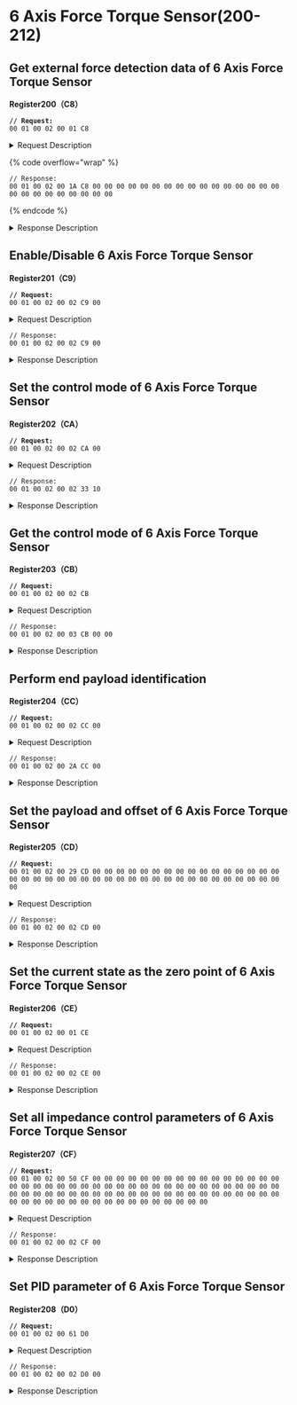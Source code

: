 # 6 Axis Force Torque Sensor(200-212)

## Get external force detection data of 6 Axis Force Torque Sensor

**Register200（C8）**

<pre><code><strong>// Request:
</strong>00 01 00 02 00 01 C8
</code></pre>

<details>

<summary>Request Description</summary>

```
//00 01    U16, Transaction ID
//00 02    U16, Protocol Identifier
//00 01    U16, Length 
//C8       U8, Register
```

</details>

{% code overflow="wrap" %}
```
// Response:
00 01 00 02 00 1A C8 00 00 00 00 00 00 00 00 00 00 00 00 00 00 00 00 00 00 00 00 00 00 00 00 00 
```
{% endcode %}

<details>

<summary>Response Description</summary>

{% code overflow="wrap" %}
```
//00 01    U16, Transaction ID
//00 02    U16, Protocol Identifier
//00 1A    U16, Length 
//C8       U8, Register
//00       U8, State
//00, 00, 00, 00, 00, 00, 00, 00,00, 00, 00, 00,00, 00, 00, 00,00, 00, 00, 00,00, 00, 00, 00     fp32, 
External force detection data:
After filtering, load and offset compensation
```
{% endcode %}

</details>







## Enable/Disable 6 Axis Force Torque Sensor

**Register201（C9）**

<pre><code><strong>// Request:
</strong>00 01 00 02 00 02 C9 00
</code></pre>

<details>

<summary>Request Description</summary>

```
//00 01    U16, Transaction ID
//00 02    U16, Protocol Identifier
//00 02    U16, Length 
//C9       U8, Register
//00       U8, 0-Disable; 1-Enable    
```

</details>

```
// Response:
00 01 00 02 00 02 C9 00
```

<details>

<summary>Response Description</summary>

```
//00 01    U16, Transaction ID
//00 02    U16, Protocol Identifier
//00 02    U16, Length 
//C9       U8, Register
//00       U8, State
```

</details>





## Set the control mode of 6 Axis Force Torque Sensor

**Register202（CA）**

<pre><code><strong>// Request:
</strong>00 01 00 02 00 02 CA 00  
</code></pre>

<details>

<summary>Request Description</summary>

```
//00 01    U16, Transaction ID
//00 02    U16, Protocol Identifier
//00 02    U16, Length 
//CA       U8, Register
//00       U8, 
control mode
0: non-force mode
1: impedance control mode
2: force control mode
```

</details>

```
// Response:
00 01 00 02 00 02 33 10
```

<details>

<summary>Response Description</summary>

```
//00 01    U16, Transaction ID
//00 02    U16, Protocol Identifier
//00 02    U16, Length 
//33       U8, Register
//10       U8, State
```

</details>



## Get the control mode of 6 Axis Force Torque Sensor

**Register203（CB）**

<pre><code><strong>// Request:
</strong>00 01 00 02 00 02 CB
</code></pre>

<details>

<summary>Request Description</summary>

```
//00 01    U16, Transaction ID
//00 02    U16, Protocol Identifier
//00 02    U16, Length 
//CB       U8, Register
```

</details>

```
// Response:
00 01 00 02 00 03 CB 00 00
```

<details>

<summary>Response Description</summary>

```
//00 01    U16, Transaction ID
//00 02    U16, Protocol Identifier
//00 03    U16, Length 
//CB       U8, Register
//00       U8, State
//00       U8, 
control mode
0: non-force mode
1: impedance control mode
2: force control mode
```

</details>





## Perform end payload identification

**Register204（CC）**

<pre><code><strong>// Request:
</strong>00 01 00 02 00 02 CC 00
</code></pre>

<details>

<summary>Request Description</summary>

```
//00 01    U16, Transaction ID
//00 02    U16, Protocol Identifier
//00 02    U16, Length 
//CC       U8, Register
//00       U8, 
0: 6 Axis Force Torque Sensor identification
1: current identification
```

</details>

```
// Response:
00 01 00 02 00 2A CC 00
```

<details>

<summary>Response Description</summary>

```
//00 01    U16, Transaction ID
//00 02    U16, Protocol Identifier
//00 2A    U16, Length   Type 0: 00,2A  Type 1: 00,12
//CC       U8, Register
//00       U8, State
//00,00,00,00    fp32, 4*n Byte
//00,00,00,00
    ...
//00,00,00,00
Identification result)
Type=0: N=10.
[weight(kg), Cx, Cy, Cz(mm), Fx0, Fy0, Fz0(N), Tx0, Ty0, Tz0(Nm)]
Type=1: N=4.
[weight(kg), offset_Cx, offset_Cy, offset_Cz(mm)]
```

</details>







## Set the payload and offset of 6 Axis Force Torque Sensor

**Register205（CD）**

<pre data-overflow="wrap"><code><strong>// Request:
</strong>00 01 00 02 00 29 CD 00 00 00 00 00 00 00 00 00 00 00 00 00 00 00 00 00 00 00 00 00 00 00 00 00 00 00 00 00 00 00 00 00 00 00 00 00 00 00 00 
</code></pre>

<details>

<summary>Request Description</summary>

```
//00 01    U16, Transaction ID
//00 02    U16, Protocol Identifier
//00 29    U16, Length 
//CD       U8, Register
//00 00 00 00	fp32,  weight: kg
//00 00 00 00	fp32,  Cx: mm
//00 00 00 00	fp32,  Cy: mm
//00 00 00 00	fp32,  Cz: mm
//00 00 00 00	fp32,  Fx: mm
//00 00 00 00	fp32,  Fy: mm
//00 00 00 00	fp32,  Fz: mm
//00 00 00 00	fp32,  Tx: mm
//00 00 00 00	fp32,  Ty: mm
//00 00 00 00	fp32,  Tz: mm
```

</details>

```
// Response:
00 01 00 02 00 02 CD 00
```

<details>

<summary>Response Description</summary>

```
//00 01    U16, Transaction ID
//00 02    U16, Protocol Identifier
//00 02    U16, Length 
//CD       U8, Register
//00       U8, State
```

</details>







## Set the current state as the zero point of 6 Axis Force Torque Sensor

**Register206（CE）**

<pre><code><strong>// Request:
</strong>00 01 00 02 00 01 CE
</code></pre>

<details>

<summary>Request Description</summary>

```
//00 01    U16, Transaction ID
//00 02    U16, Protocol Identifier
//00 01    U16, Length 
//CE       U8, Register
```

</details>

```
// Response:
00 01 00 02 00 02 CE 00
```

<details>

<summary>Response Description</summary>

```
//00 01    U16, Transaction ID
//00 02    U16, Protocol Identifier
//00 02    U16, Length 
//CE       U8, Register
//00       U8, State
```

</details>







## Set all impedance control parameters of 6 Axis Force Torque Sensor

**Register207（CF）**

<pre data-overflow="wrap"><code><strong>// Request:
</strong>00 01 00 02 00 50 CF 00 00 00 00 00 00 00 00 00 00 00 00 00 00 00 00 00 00 00 00 00 00 00 00 00 00 00 00 00 00 00 00 00 00 00 00 00 00 00 00 00 00 00 00 00 00 00 00 00 00 00 00 00 00 00 00 00 00 00 00 00 00 00 00 00 00 00 00 00 00 00 00 00 00 00 00 00 00 00 
</code></pre>

<details>

<summary>Request Description</summary>

```
//00 01    U16, Transaction ID
//00 02    U16, Protocol Identifier
//00 50    U16, Length 
//CF       U8, Register
//00	U8, 
0: Base coordinate
1: Tool coordinate

//00 00 00 00 00 00	 U8, 
1: the corresponding direction will produce impedance

//00 00 00 00 	fp32*6 ,
00 00 00 00 
00 00 00 00 
00 00 00 00 
00 00 00 00 
00 00 00 00
M => [Mx, My,Mz, Mr, Mp, My]
Equivalent mass(xyz): 0.02~1.0(kg)
Moment of inertia(rpy): 0.0001~0.01(kg*m^2)

//00 00 00 00  fp32*6 ,
00 00 00 00 
00 00 00 00 
00 00 00 00 
00 00 00 00 
00 00 00 00
Stiffness coefficient.
K => [kx, ky, kz, kr, kp, ky]
xyz: 0~2000(N/m)
rpy: 0~20(Nm/rad)

//00 00 00 00  fp32*6 ,
00 00 00 00 
00 00 00 00 
00 00 00 00 
00 00 00 00 
00 00 00 00
Damping coefficient
```

</details>

```
// Response:
00 01 00 02 00 02 CF 00
```

<details>

<summary>Response Description</summary>

```
//00 01    U16, Transaction ID
//00 02    U16, Protocol Identifier
//00 02    U16, Length 
//CF       U8, Register
//00       U8, State
```

</details>





## Set PID parameter of 6 Axis Force Torque Sensor

**Register208（D0）**

<pre><code><strong>// Request:
</strong>00 01 00 02 00 61 D0
</code></pre>

<details>

<summary>Request Description</summary>

```
//00 01    U16, Transaction ID
//00 02    U16, Protocol Identifier
//00 61    U16, Length 
//D0       U8, Register
//00 00 00 00 		fp32*6, 
00 00 00 00 
00 00 00 00 
00 00 00 00 
00 00 00 00 
00 00 00 00
Proportional gain: KP
Kp[i]: 0~0.05

//00 00 00 00  	fp32*6, 
00 00 00 00 
00 00 00 00 
00 00 00 00 
00 00 00 00 
00 00 00 00
Integral gain: KI
KI[i]: 0~0.0005

//00 00 00 00  	fp32*6, 
00 00 00 00 
00 00 00 00 
00 00 00 00 
00 00 00 00 
00 00 00 00
Differential gain: KD
KD[i]: 0~0.05

//00 00 00 00  	fp32*6, 
00 00 00 00 
00 00 00 00 
00 00 00 00 
00 00 00 00 
00 00 00 00
Maximum TCP speed along each axis
VMAX[i]: 0~200(mm/s)
```

</details>

```
// Response:
00 01 00 02 00 02 D0 00
```

<details>

<summary>Response Description</summary>

```
//00 01    U16, Transaction ID
//00 02    U16, Protocol Identifier
//00 02    U16, Length 
//D0       U8, Register
//00       U8, State
```

</details>





















